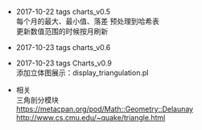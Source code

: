 * 2017-10-22 tags charts_v0.5  
  每个月的最大、最小值、落差 预处理到哈希表  
  更新数值范围的时候按月刷新  
  
* 2017-10-23 tags charts_v0.6  
  
* 2017-10-23 tags Charts_v0.9  
  添加立体图展示：display_triangulation.pl  

* 相关  
  三角剖分模块  
  https://metacpan.org/pod/Math::Geometry::Delaunay  
  http://www.cs.cmu.edu/~quake/triangle.html  
